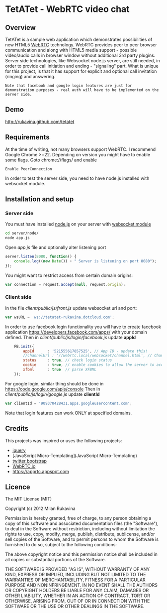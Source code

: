 # TetATet - WebRTC video chat

## Overview
TetATet is a sample web application which demonstrates possibilities of new HTML5 [WebRTC](http://www.webrtc.org/) technology.
WebRTC provides peer to peer browser communication and along with HTML5 media support - possible video/audio calls in browser window without additional 3rd party plugins.
Server side technologies, like Websocket node.js server, are still needed, in order to provide call initiation and ending - "signaling" part.
What is unique for this project, is that it has support for explicit and optional call invitation (ringing) and answering.

```
Note that facebook and google login features are just for demonstration purposes - real auth will have to be implemented on the server side.
```


## Demo

http://rukavina.github.com/tetatet

## Requirements
At the time of writing, not many browsers support WebRTC. I recommend Google Chrome >=22. Depending on version you might have to enable some flags.
Goto chrome://flags/ and enable
```
Enable PeerConnection
```

In order to test the server side, you need to have node.js installed with websocket module.

## Installation and setup

### Server side
You must have installed [node.js](http://nodejs.org/) on your server with [websocket module](https://github.com/Worlize/WebSocket-Node)

```bash
cd server/node/
node app.js
```

Open *app.js* file and optionally alter listening port

```javascript
server.listen(8080, function() {
    console.log((new Date()) + " Server is listening on port 8080");
});
```

You might want to restrict access from certain domain origins:

```javascript
var connection = request.accept(null, request.origin);
```

### Client side
In the file *client/public/js/front.js* update websocket url and port:
```javascript
var wsURL = 'ws://tetatet-rukavina.dotcloud.com';
```

In order to use facebook login functionality you will have to create facebook application https://developers.facebook.com/apps/ with your domain defined.
Then in *client/public/js/login/facebook.js* update **appId**
```javascript
    FB.init({
        appId      : '521555617857525', // App ID - update this!
        //channelUrl : '//webrtc.local/websocket/channel.html', // Channel File
        status     : true, // check login status
        cookie     : true, // enable cookies to allow the server to access the session
        xfbml      : true  // parse XFBML
    });
```

For google login, similar thing should be done in https://code.google.com/apis/console
Then in *client/public/js/login/google.js* update **clientId**
```javascript
var clientId = '909370428431.apps.googleusercontent.com';
```

Note that login features can work ONLY at specified domains.

## Credits

This projects was inspired or uses the following projects:

* [jquery](http://jquery.com/)
* [JavaScript Micro-Templating](JavaScript Micro-Templating)
* [twitter bootstrap](http://twitter.github.com/bootstrap/)
* [WebRTC.io](https://github.com/webRTC)
* https://apprtc.appspot.com

## Licence

The MIT License (MIT)

Copyright (c) 2012 Milan Rukavina

Permission is hereby granted, free of charge, to any person obtaining a copy of this software and associated documentation files (the "Software"), to deal in the Software without restriction, including without limitation the rights to use, copy, modify, merge, publish, distribute, sublicense, and/or sell copies of the Software, and to permit persons to whom the Software is furnished to do so, subject to the following conditions:

The above copyright notice and this permission notice shall be included in all copies or substantial portions of the Software.

THE SOFTWARE IS PROVIDED "AS IS", WITHOUT WARRANTY OF ANY KIND, EXPRESS OR IMPLIED, INCLUDING BUT NOT LIMITED TO THE WARRANTIES OF MERCHANTABILITY, FITNESS FOR A PARTICULAR PURPOSE AND NONINFRINGEMENT. IN NO EVENT SHALL THE AUTHORS OR COPYRIGHT HOLDERS BE LIABLE FOR ANY CLAIM, DAMAGES OR OTHER LIABILITY, WHETHER IN AN ACTION OF CONTRACT, TORT OR OTHERWISE, ARISING FROM, OUT OF OR IN CONNECTION WITH THE SOFTWARE OR THE USE OR OTHER DEALINGS IN THE SOFTWARE.
